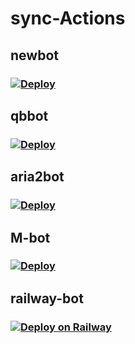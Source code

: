 # sync-Actions
## newbot
### [![Deploy](https://www.herokucdn.com/deploy/button.png)](https://dashboard.heroku.com/new?template=https://github.com/winkxx/new_bot)
## qbbot
### [![Deploy](https://www.herokucdn.com/deploy/button.png)](https://dashboard.heroku.com/new?template=https://github.com/winkxx/qbittorrent_heroku)
## aria2bot
### [![Deploy](https://www.herokucdn.com/deploy/button.png)](https://dashboard.heroku.com/new?template=https://github.com/winkxx/aria2-ariang-docker)
## M-bot
### [![Deploy](https://www.herokucdn.com/deploy/button.png)](https://dashboard.heroku.com/new?template=https://github.com/winkxx/bot-M)
## railway-bot
### [![Deploy on Railway](https://railway.app/button.svg)](https://railway.app/new/template?template=https%3A%2F%2Fgithub.com%2Fwinkxx%2Fmeta-railway&envs=PORT%2CApi_hash%2CApi_id%2CAria2_secret%2Cconf%2CError_user_info%2CRclone_share%2CRemote%2CTelegram_bot_api%2CTelegram_user_id%2CUpload&optionalEnvs=Error_user_info%2CRclone_share&PORTDesc=%E9%BB%98%E8%AE%A48868&Api_hashDesc=TG%E7%9A%84API-hash&Api_idDesc=TG%E7%9A%84API-id&Aria2_secretDesc=Aria2%E7%9A%84%E5%AF%86%E9%92%A5%E4%B9%9F%E6%98%AF%E7%99%BB%E5%BD%95%E5%AF%86%E9%92%A5&confDesc=rclone%E7%9A%84conf&Rclone_shareDesc=%E6%98%AF%E5%90%A6%E7%94%9F%E6%88%90%E5%88%86%E4%BA%AB%E9%93%BE%E6%8E%A5&RemoteDesc=%E4%B8%8A%E4%BC%A0%E7%9A%84rclone%E7%9B%98%E5%90%8D%E5%AD%97&Telegram_bot_apiDesc=tg-bot-token&Telegram_user_idDesc=TG%E7%94%A8%E6%88%B7ID&UploadDesc=%E4%B8%8A%E4%BC%A0%E5%9C%B0%E6%96%87%E4%BB%B6%E5%A4%B9%E5%90%8D%E5%AD%97&PORTDefault=8868&Error_user_infoDefault=%22%E4%BD%A0%E6%B2%A1%E6%9C%89%E4%BD%BF%E7%94%A8%E6%9D%83%E9%99%90%22&referralCode=dRpUXN)
